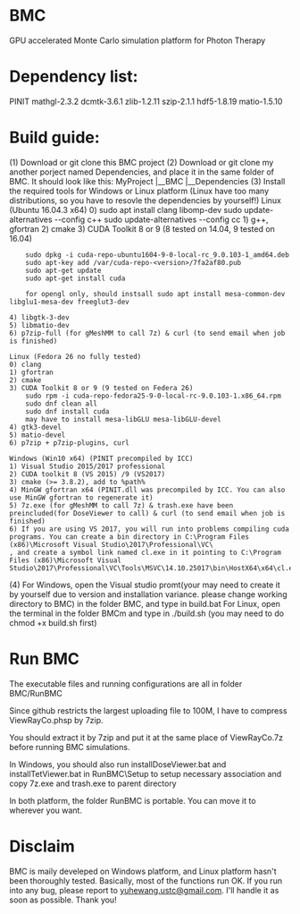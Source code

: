 # BMC
GPU accelerated Monte Carlo simulation platform for Photon Therapy

# Dependency list:
PINIT
mathgl-2.3.2 
dcmtk-3.6.1 
zlib-1.2.11 
szip-2.1.1 
hdf5-1.8.19 
matio-1.5.10

# Build guide:
(1) Download or git clone this BMC project
(2) Download or git clone my another porject named Dependencies, and place it in the same folder of BMC. It should look like this:
MyProject
|__BMC
|__Dependencies
(3) Install the required tools for Windows or Linux platform (Linux have too many distributions, so you have to resovle the dependencies by yourself!) 
	Linux (Ubuntu 16.04.3 x64)
	0) sudo apt install clang libomp-dev
	   sudo update-alternatives --config c++
	   sudo update-alternatives --config cc
	1) g++, gfortran
	2) cmake
	3) CUDA Toolkit 8 or 9 (8 tested on 14.04, 9 tested on 16.04)

		sudo dpkg -i cuda-repo-ubuntu1604-9-0-local-rc_9.0.103-1_amd64.deb
		sudo apt-key add /var/cuda-repo-<version>/7fa2af80.pub
		sudo apt-get update
		sudo apt-get install cuda

        for opengl only, should instsall sudo apt install mesa-common-dev libglu1-mesa-dev freeglut3-dev

	4) libgtk-3-dev
	5) libmatio-dev
	6) p7zip-full (for gMeshMM to call 7z) & curl (to send email when job is finished)

	Linux (Fedora 26 no fully tested)
	0) clang
	1) gfortran
	2) cmake
	3) CUDA Toolkit 8 or 9 (9 tested on Federa 26)
	    sudo rpm -i cuda-repo-fedora25-9-0-local-rc-9.0.103-1.x86_64.rpm
	    sudo dnf clean all
	    sudo dnf install cuda
        may have to install mesa-libGLU mesa-libGLU-devel
	4) gtk3-devel
	5) matio-devel
	6) p7zip + p7zip-plugins, curl 

	Windows (Win10 x64) (PINIT precompiled by ICC)
	1) Visual Studio 2015/2017 professional
	2) CUDA toolkit 8 (VS 2015) /9 (VS2017)
	3) cmake (>= 3.8.2), add to %path%
	4) MinGW gfortran x64 (PINIT.dll was precompiled by ICC. You can also use MinGW gfortran to regenerate it)
	5) 7z.exe (for gMeshMM to call 7z) & trash.exe have been preincluded(for DoseViewer to call) & curl (to send email when job is finished)
	6) If you are using VS 2017, you will run into problems compiling cuda programs. You can create a bin directory in C:\Program Files (x86)\Microsoft Visual Studio\2017\Professional\VC\
	, and create a symbol link named cl.exe in it pointing to C:\Program Files (x86)\Microsoft Visual Studio\2017\Professional\VC\Tools\MSVC\14.10.25017\bin\HostX64\x64\cl.exe


(4) For Windows, open the Visual studio promt(your may need to create it by yourself due to version and installation variance. please change working directory to BMC) in the folder BMC, and type in build.bat
	For Linux, open the terminal in the folder BMCm and type in ./build.sh (you may need to do chmod +x build.sh first)

# Run BMC
The executable files and running configurations are all in folder BMC/RunBMC

Since github restricts the largest uploading file to 100M, I have to compress ViewRayCo.phsp by 7zip.

You should extract it by 7zip and put it at the same place of ViewRayCo.7z before running BMC simulations.

In Windows, you should also run installDoseViewer.bat and installTetViewer.bat in RunBMC\Setup to setup necessary association and copy 7z.exe and trash.exe to parent directory

In both platform, the folder RunBMC is portable. You can move it to wherever you want.

# Disclaim

BMC is maily develeped on Windows platform, and Linux platform hasn't been thoroughly tested. Basically, most of the functions run OK. If you run into any bug, please report to yuhewang.ustc@gmail.com.
I'll handle it as soon as possible. Thank you!



